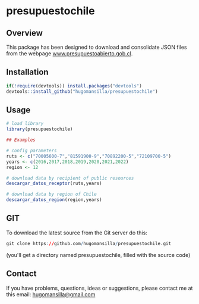 # presupuestochile

## Overview
This package has been designed to download and consolidate JSON files from the webpage www.presupuestoabierto.gob.cl.

## Installation
``` r
if(!require(devtools)) install.packages("devtools")
devtools::install_github("hugomansilla/presupuestochile")
```
## Usage
``` r
# load library 
library(presupuestochile)

## Examples

# config parameters 
ruts <- c("70005600-7","81591900-9","70892200-5","72109700-5")
years <- c(2016,2017,2018,2019,2020,2021,2022)
region <- 12

# download data by recipient of public resources 
descargar_datos_receptor(ruts,years)

# download data by region of Chile
descargar_datos_region(region,years)

```
## GIT
To download the latest source from the Git server do this:

``` r
git clone https://github.com/hugomansilla/presupuestochile.git
```
(you'll get a directory named presupuestochile, filled with the source code)

## Contact
If you have problems, questions, ideas or suggestions, please contact me at this email: hugomansilla@gmail.com
